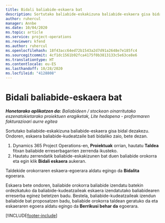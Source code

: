 ```yaml
---
title: Bidali baliabide-eskaera bat
description: Sortutako baliabide-eskakizuna baliabide-eskaera gisa bidal dezakezu. Ondoren, eskaera baliabide-kudeatzaile bati bidaliko zaio, bete dezan.
author: ruhercul
manager: Annbe
ms.date: 10/04/2020
ms.topic: article
ms.service: project-operations
ms.reviewer: kfend
ms.author: ruhercul
ms.openlocfilehash: 18f43acc64ed72b1543a2d7d91a2648e7e185fc4
ms.sourcegitcommit: 4cf1dc1561b92fca4175f0b3813133c5e63ce8e6
ms.translationtype: HT
ms.contentlocale: eu-ES
ms.lasthandoff: 10/28/2020
ms.locfileid: "4128808"
---
```

# <a name="submit-a-resource-request"></a>Bidali baliabide-eskaera bat

_**Honetarako aplikatzen da:** Baliabideen / stockean oinarritutako eszenatokietarako proiektuen eragiketak, Lite hedapena - proformaren fakturazioari aurre egitea_

Sortutako baliabide-eskakizuna baliabide-eskaera gisa bidal dezakezu. Ondoren, eskaera baliabide-kudeatzaile bati bidaliko zaio, bete dezan.

1. Dynamics 365 Project Operations-en, **Proiektuak** orrian, hautatu **Taldea** fitxan baliabide erreserbagarrien zerrenda ikusteko. 
2. Hautatu zerrendatik baliabide-eskakizunen bat duen baliabide orokorra eta egin klik **Bidali eskaera** aukeran.

Taldekide orokorraren eskaera-egoerara aldatu egingo da **Bidalita** egoerara.

Eskaera bete ondoren, baliabide orokorra baliabide izendatu batekin ordezkatuko da baliabide-kudeatzaileak eskaera izendatutako baliabidearen erreserba eginez betetzen badu. Bestela, baliabide-kudeatzaileak izendun baliabide bat proposatzen badu, baliabide orokorra taldean geratuko da eta eskaeraren egoera aldatu egingo da **Berrikusi behar da** egoerara.


[!INCLUDE[footer-include](../includes/footer-banner.md)]